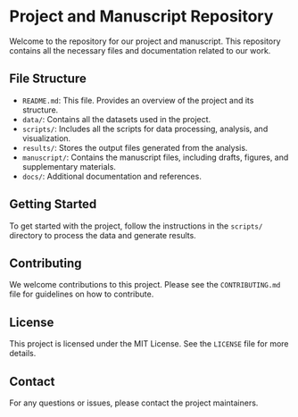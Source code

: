 # Project and Manuscript Repository

Welcome to the repository for our project and manuscript. This repository contains all the necessary files and documentation related to our work.

## File Structure

- `README.md`: This file. Provides an overview of the project and its structure.
- `data/`: Contains all the datasets used in the project.
- `scripts/`: Includes all the scripts for data processing, analysis, and visualization.
- `results/`: Stores the output files generated from the analysis.
- `manuscript/`: Contains the manuscript files, including drafts, figures, and supplementary materials.
- `docs/`: Additional documentation and references.

## Getting Started

To get started with the project, follow the instructions in the `scripts/` directory to process the data and generate results.

## Contributing

We welcome contributions to this project. Please see the `CONTRIBUTING.md` file for guidelines on how to contribute.

## License

This project is licensed under the MIT License. See the `LICENSE` file for more details.

## Contact

For any questions or issues, please contact the project maintainers.
